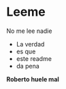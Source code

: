 
# Leeme

No me lee nadie

* La verdad
* es que 
* este readme 
* da pena

**__Roberto huele mal__**